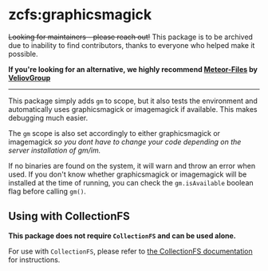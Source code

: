 zcfs:graphicsmagick
=========================

~~Looking for maintainers - please reach out!~~
This package is to be archived due to inability to find contributors, thanks to everyone who helped make it possible.

**If you're looking for an alternative, we highly recommend [Meteor-Files](https://github.com/VeliovGroup/Meteor-Files) by [VeliovGroup](https://github.com/VeliovGroup)**

---

This package simply adds `gm` to scope, but it also tests the environment and automatically uses graphicsmagick or imagemagick if available. This makes debugging much easier.

The `gm` scope is also set accordingly to either graphicsmagick or imagemagick *so you dont have to change your code depending on the server installation of gm/im.*

If no binaries are found on the system, it will warn and throw an error when used. If you don't know whether graphicsmagick or imagemagick will be installed at the time of running, you can check the `gm.isAvailable` boolean flag before calling `gm()`.

## Using with CollectionFS

**This package does not require `CollectionFS` and can be used alone.**

For use with `CollectionFS`, please refer to [the CollectionFS documentation](https://github.com/zcfs/Meteor-CollectionFS#image-manipulation) for instructions.
